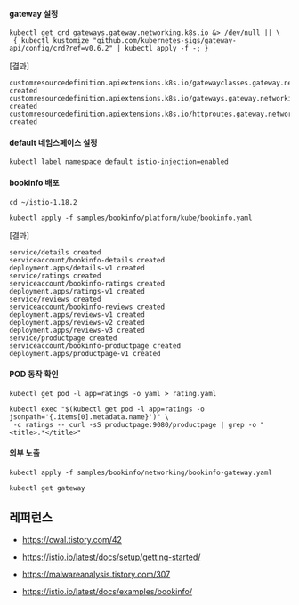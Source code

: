 
#### gateway 설정 ####
```
kubectl get crd gateways.gateway.networking.k8s.io &> /dev/null || \
 { kubectl kustomize "github.com/kubernetes-sigs/gateway-api/config/crd?ref=v0.6.2" | kubectl apply -f -; }
```

[결과]
```
customresourcedefinition.apiextensions.k8s.io/gatewayclasses.gateway.networking.k8s.io created
customresourcedefinition.apiextensions.k8s.io/gateways.gateway.networking.k8s.io created
customresourcedefinition.apiextensions.k8s.io/httproutes.gateway.networking.k8s.io created
```

#### default 네임스페이스 설정 ####
```
kubectl label namespace default istio-injection=enabled
```


#### bookinfo 배포 ####
```
cd ~/istio-1.18.2

kubectl apply -f samples/bookinfo/platform/kube/bookinfo.yaml 
```
[결과]
```
service/details created
serviceaccount/bookinfo-details created
deployment.apps/details-v1 created
service/ratings created
serviceaccount/bookinfo-ratings created
deployment.apps/ratings-v1 created
service/reviews created
serviceaccount/bookinfo-reviews created
deployment.apps/reviews-v1 created
deployment.apps/reviews-v2 created
deployment.apps/reviews-v3 created
service/productpage created
serviceaccount/bookinfo-productpage created
deployment.apps/productpage-v1 created
```

#### POD 동작 확인 ####
```
kubectl get pod -l app=ratings -o yaml > rating.yaml

kubectl exec "$(kubectl get pod -l app=ratings -o jsonpath='{.items[0].metadata.name}')" \
 -c ratings -- curl -sS productpage:9080/productpage | grep -o "<title>.*</title>"
```

#### 외부 노출 ####
```
kubectl apply -f samples/bookinfo/networking/bookinfo-gateway.yaml

kubectl get gateway
```

## 레퍼런스 ##

* https://cwal.tistory.com/42

* https://istio.io/latest/docs/setup/getting-started/
  
* https://malwareanalysis.tistory.com/307

* https://istio.io/latest/docs/examples/bookinfo/
